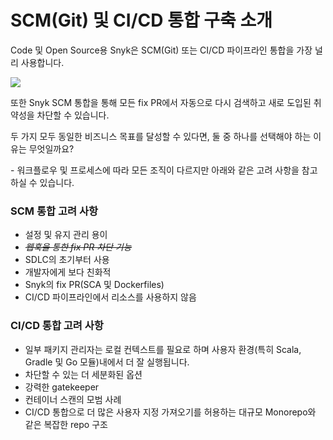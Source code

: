 # SCM(Git) 및 CI/CD 통합 구축 소개

Code 및 Open Source용 Snyk은 SCM(Git) 또는 CI/CD 파이프라인 통합을 가장 널리 사용합니다.

![](../.gitbook/assets/scm-ci-cid.png)

또한 Snyk SCM 통합을 통해 모든 fix PR에서 자동으로 다시 검색하고 새로 도입된 취약성을 차단할 수 있습니다.

두 가지 모두 동일한 비즈니스 목표를 달성할 수 있다면, 둘 중 하나를 선택해야 하는 이유는 무엇일까요?

\- 워크플로우 및 프로세스에 따라 모든 조직이 다르지만 아래와 같은 고려 사항을 참고하실 수 있습니다.

### SCM 통합 고려 사항

* 설정 및 유지 관리 용이
* ~~_웹훅을 통한 fix PR 차단 기능_~~
* SDLC의 초기부터 사용
* 개발자에게 보다 친화적
* Snyk의 fix PR(SCA 및 Dockerfiles)
* CI/CD 파이프라인에서 리소스를 사용하지 않음

### CI/CD 통합 고려 사항

* 일부 패키지 관리자는 로컬 컨텍스트를 필요로 하며 사용자 환경(특히 Scala, Gradle 및 Go 모듈)내에서 더 잘 실행됩니다.
* 차단할 수 있는 더 세분화된 옵션
* 강력한 gatekeeper
* 컨테이너 스캔의 모범 사례
* CI/CD 통합으로 더 많은 사용자 지정 가져오기를 허용하는 대규모 Monorepo와 같은 복잡한 repo 구조
